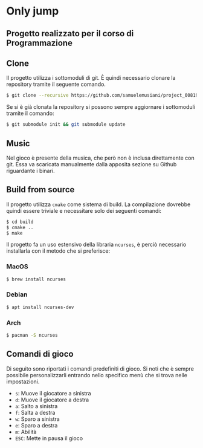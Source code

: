 # Only jump

## Progetto realizzato per il corso di Programmazione

## Clone
Il progetto utilizza i sottomoduli di git. È quindi necessario clonare la 
repository tramite il seguente comando.
```sh
$ git clone --recursive https://github.com/samuelemusiani/project_00819.git
```
Se si è già clonata la repository si possono sempre aggiornare i sottomoduli 
tramite il comando:
```sh
$ git submodule init && git submodule update
```

## Music
Nel gioco è presente della musica, che però non è inclusa direttamente con git.
Essa va scaricata manualmente dalla apposita sezione su Github riguardante i 
binari.

## Build from source

Il progetto utilizza `cmake` come sistema di build. La compilazione dovrebbe
quindi essere triviale e necessitare solo dei seguenti comandi:
```sh
$ cd build
$ cmake .. 
$ make
```
Il progetto fa un uso estensivo della libraria `ncurses`, è perciò necessario
installarla con il metodo che si preferisce:

### MacOS

```sh
$ brew install ncurses
```

### Debian

```sh
$ apt install ncurses-dev
```

### Arch

```sh
$ pacman -S ncurses
```

## Comandi di gioco
Di seguito sono riportati i comandi predefiniti di gioco. Si noti che è sempre
possibile personalizzarli entrando nello specifico menù che si trova nelle
impostazioni.

- `s`: Muove il giocatore a sinistra
- `d`: Muove il giocatore a destra
- `a`: Salto a sinistra
- `f`: Salta a destra
- `w`: Sparo a sinistra
- `e`: Sparo a destra
- `m`: Abilità
- `ESC`: Mette in pausa il gioco
